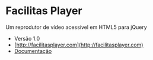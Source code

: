Facilitas Player
=========

Um reprodutor de vídeo acessível em HTML5 para jQuery

* Versão 1.0
* [http://facilitasplayer.com](http://facilitasplayer.com)
* [Documentação](https://github.com/brunocramos/facilitas/wiki)
